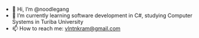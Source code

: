 - 👋 Hi, I’m @noodlegang
- 🌱 I’m currently learning software development in C#, studying Computer Systems in Turiba University
- 📫 How to reach me: vlntnkram@gmail.com
